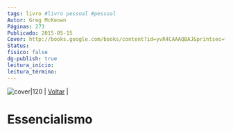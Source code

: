```yaml
---
tags: livro #livro pessoal #pessoal
Autor: Greg McKeown
Páginas: 273
Publicado: 2015-05-15
Cover: http://books.google.com/books/content?id=yvR4CAAAQBAJ&printsec=frontcover&img=1&zoom=1&edge=curl&source=gbs_api
Status:
fisico: false
dg-publish: true
leitura_início:
leitura_término:
---
```

![cover|120](http://books.google.com/books/content?id=yvR4CAAAQBAJ&printsec=frontcover&img=1&zoom=1&edge=curl&source=gbs_api)
| [Voltar](1.LIFE/index) | 
# Essencialismo